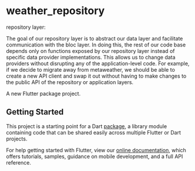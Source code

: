 # weather_repository
repository layer:

The goal of our repository layer is to abstract our data layer and facilitate communication with the bloc layer.
In doing this, the rest of our code base depends only on functions exposed by our repository layer instead of
specific data provider implementations. This allows us to change data providers without disrupting any of the
application-level code. For example, if we decide to migrate away from metaweather, we should be able to create a new
API client and swap it out without having to make changes to the public API of the repository or application layers.

A new Flutter package project.

## Getting Started

This project is a starting point for a Dart
[package](https://flutter.dev/developing-packages/),
a library module containing code that can be shared easily across
multiple Flutter or Dart projects.

For help getting started with Flutter, view our 
[online documentation](https://flutter.dev/docs), which offers tutorials, 
samples, guidance on mobile development, and a full API reference.

